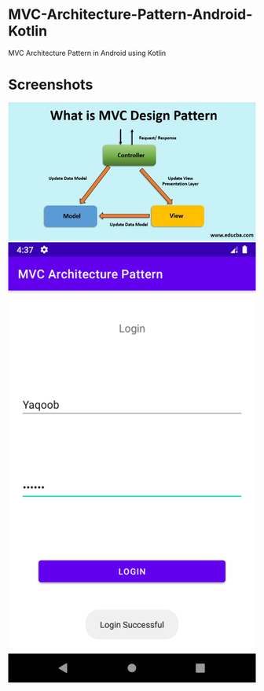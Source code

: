 # MVC-Architecture-Pattern-Android-Kotlin
MVC Architecture Pattern in Android using Kotlin

# Screenshots
![alt text](https://github.com/myaqoob7/MVC-Architecture-Pattern-Android-Kotlin/blob/master/Screenshots/Screenshot_1.jpg?raw=true)
![alt text](https://github.com/myaqoob7/MVC-Architecture-Pattern-Android-Kotlin/blob/master/Screenshots/Screenshot_2.png?raw=true)
